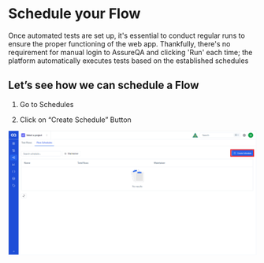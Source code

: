 # Schedule your Flow

Once automated tests are set up, it's essential to conduct regular runs to ensure the proper functioning of the web app. Thankfully, there's no requirement for manual login to AssureQA and clicking 'Run' each time; the platform automatically executes tests based on the established schedules

## Let’s see how we can schedule a Flow

1. Go to Schedules

2. Click on “Create Schedule” Button

![SC 1](/images/SC%201.1.png)
